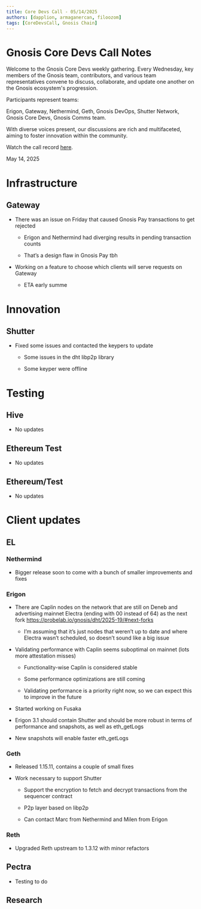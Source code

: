 ```yaml
---
title: Core Devs Call - 05/14/2025
authors: [dapplion, armaganercan, filoozom]
tags: [CoreDevsCall, Gnosis Chain]
---
```


# Gnosis Core Devs Call Notes

Welcome to the Gnosis Core Devs weekly gathering. Every Wednesday, key members of the Gnosis team, contributors, and various team representatives convene to discuss, collaborate, and update one another on the Gnosis ecosystem's progression.

Participants represent teams:

Erigon, Gateway, Nethermind, Geth, Gnosis DevOps, Shutter Network, Gnosis Core Devs, Gnosis Comms team.

With diverse voices present, our discussions are rich and multifaceted, aiming to foster innovation within the community.

Watch the call record [here](https://youtu.be/UlcEdNY0gmA).

May 14, 2025

# Infrastructure

## Gateway

* There was an issue on Friday that caused Gnosis Pay transactions to get rejected

  * Erigon and Nethermind had diverging results in pending transaction counts

  * That’s a design flaw in Gnosis Pay tbh

* Working on a feature to choose which clients will serve requests on Gateway

  * ETA early summe


# Innovation

## Shutter

* Fixed some issues and contacted the keypers to update

  * Some issues in the dht libp2p library
  
  * Some keyper were offline

# Testing

## Hive

* No updates

## Ethereum Test

* No updates

## Ethereum/Test

* No updates

# Client updates
## EL
### Nethermind

* Bigger release soon to come with a bunch of smaller improvements and fixes

### Erigon

* There are Caplin nodes on the network that are still on Deneb and advertising mainnet Electra (ending with 00 instead of 64) as the next fork
https://probelab.io/gnosis/dht/2025-19/#next-forks

  * I’m assuming that it’s just nodes that weren’t up to date and where Electra wasn’t scheduled, so doesn’t sound like a big issue
 
* Validating performance with Caplin seems suboptimal on mainnet (lots more attestation misses)

  * Functionality-wise Caplin is considered stable

  * Some performance optimizations are still coming

  * Validating performance is a priority right now, so we can expect this to improve in the future

* Started working on Fusaka

* Erigon 3.1 should contain Shutter and should be more robust in terms of performance and snapshots, as well as eth_getLogs
  
* New snapshots will enable faster eth_getLogs


### Geth

* Released 1.15.11, contains a couple of small fixes

* Work necessary to support Shutter

  * Support the encryption to fetch and decrypt transactions from the sequencer contract
  
  * P2p layer based on libp2p

  * Can contact Marc from Nethermind and Milen from Erigon


### Reth

* Upgraded Reth upstream to 1.3.12 with minor refactors

## Pectra

* Testing to do


## Research
